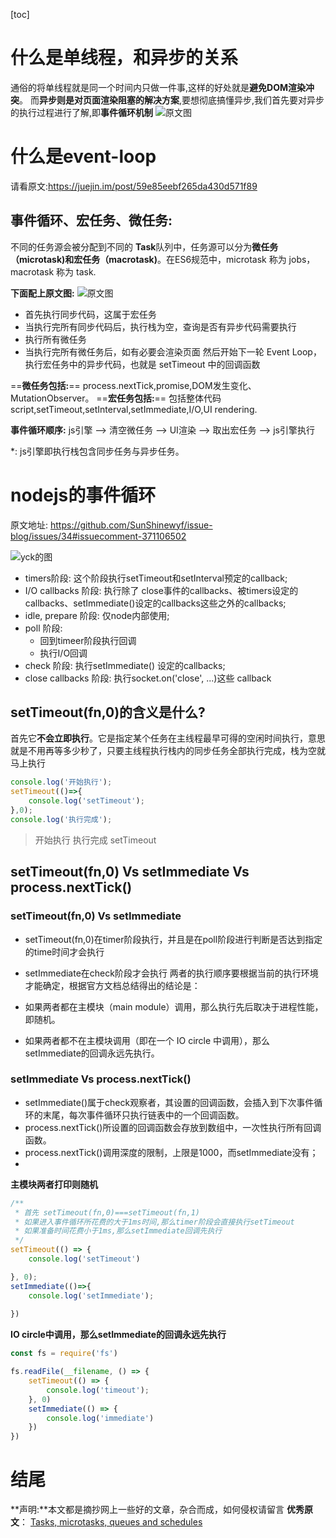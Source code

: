 
[toc]
# 什么是单线程，和异步的关系

通俗的将单线程就是同一个时间内只做一件事,这样的好处就是**避免DOM渲染冲突**。
而**异步则是对页面渲染阻塞的解决方案**,要想彻底搞懂异步,我们首先要对异步的执行过程进行了解,即**事件循环机制**
![原文图](https://user-gold-cdn.xitu.io/2017/11/21/15fdd88994142347?imageView2/0/w/1280/h/960/format/webp/ignore-error/1)

# 什么是event-loop
请看原文:https://juejin.im/post/59e85eebf265da430d571f89


## 事件循环、宏任务、微任务:
不同的任务源会被分配到不同的 **Task**队列中，任务源可以分为**微任务（microtask)**和**宏任务（macrotask)**。在ES6规范中，microtask 称为 jobs，macrotask 称为 task.

**下面配上原文图:**
![原文图](https://user-gold-cdn.xitu.io/2017/11/21/15fdcea13361a1ec?imageView2/0/w/1280/h/960/format/webp/ignore-error/1)

- 首先执行同步代码，这属于宏任务
- 当执行完所有同步代码后，执行栈为空，查询是否有异步代码需要执行
- 执行所有微任务
- 当执行完所有微任务后，如有必要会渲染页面
然后开始下一轮 Event Loop，执行宏任务中的异步代码，也就是 setTimeout 中的回调函数

==**微任务包括:**== process.nextTick,promise,DOM发生变化、MutationObserver。
==**宏任务包括:**== 包括整体代码script,setTimeout,setInterval,setImmediate,I/O,UI rendering.

**事件循环顺序:** js引擎  --> 清空微任务 --> UI渲染 --> 取出宏任务 --> js引擎执行

*: js引擎即执行栈包含同步任务与异步任务。
# nodejs的事件循环
原文地址: https://github.com/SunShinewyf/issue-blog/issues/34#issuecomment-371106502

![yck的图](https://user-gold-cdn.xitu.io/2018/11/13/1670c3fe3f9a5e2b?imageView2/0/w/1280/h/960/format/webp/ignore-error/1)

- timers阶段: 这个阶段执行setTimeout和setInterval预定的callback;
- I/O callbacks 阶段: 执行除了 close事件的callbacks、被timers设定的callbacks、setImmediate()设定的callbacks这些之外的callbacks;
- idle, prepare 阶段: 仅node内部使用;
- poll 阶段: 
  - 回到timeer阶段执行回调
  - 执行I/O回调
- check 阶段: 执行setImmediate() 设定的callbacks;
- close callbacks 阶段: 执行socket.on('close', ...)这些 callback

## setTimeout(fn,0)的含义是什么?

首先它**不会立即执行**。它是指定某个任务在主线程最早可得的空闲时间执行，意思就是不用再等多少秒了，只要主线程执行栈内的同步任务全部执行完成，栈为空就马上执行
```javascript
console.log('开始执行');
setTimeout(()=>{
    console.log('setTimeout');
},0);
console.log('执行完成');

```
> 开始执行
> 执行完成
> setTimeout

## setTimeout(fn,0) Vs setImmediate Vs process.nextTick()

### setTimeout(fn,0) Vs setImmediate
- setTimeout(fn,0)在timer阶段执行，并且是在poll阶段进行判断是否达到指定的time时间才会执行
- setImmediate在check阶段才会执行
两者的执行顺序要根据当前的执行环境才能确定，根据官方文档总结得出的结论是：

- 如果两者都在主模块（main module）调用，那么执行先后取决于进程性能，即随机。
- 如果两者都不在主模块调用（即在一个 IO circle 中调用），那么setImmediate的回调永远先执行。
### setImmediate Vs process.nextTick()
- setImmediate()属于check观察者，其设置的回调函数，会插入到下次事件循环的末尾，每次事件循环只执行链表中的一个回调函数。
- process.nextTick()所设置的回调函数会存放到数组中，一次性执行所有回调函数。
- process.nextTick()调用深度的限制，上限是1000，而setImmediate没有；
- 
**主模块两者打印则随机**
```javascript
/**
 * 首先 setTimeout(fn,0)===setTimeout(fn,1)
 * 如果进入事件循环所花费的大于1ms时间,那么timer阶段会直接执行setTimeout
 * 如果准备时间花费小于1ms,那么setImmediate回调先执行
 */
setTimeout(() => {
    console.log('setTimeout')

}, 0);
setImmediate(()=>{
    console.log('setImmediate');
    
})
```
**IO circle中调用，那么setImmediate的回调永远先执行**
```javascript
const fs = require('fs')

fs.readFile(__filename, () => {
    setTimeout(() => {
        console.log('timeout');
    }, 0)
    setImmediate(() => {
        console.log('immediate')
    })
})
```

# 结尾
**声明:**本文都是摘抄网上一些好的文章，杂合而成，如何侵权请留言
**优秀原文**：
[Tasks, microtasks, queues and schedules](https://jakearchibald.com/2015/tasks-microtasks-queues-and-schedules/)